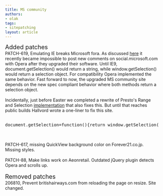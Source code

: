 ```yaml
---
title: MS community
authors:
- olak
tags:
- sitepatching
layout: article
---
```

<span style="font-size: 140%">Added patches</span><br/>PATCH-619, Emulating IE breaks Microsoft fora. As discussed <a href="http://my.opera.com/sitepatching/blog/show.dml/45518782#comment87525072" target="_blank">here</a> it recently became impossible to post new comments on social.microsoft.com with Opera after they upgraded their software. Until IE9, document.getSelection() would return a string, while window.getSelection() would return a selection object. For compatibility Opera implemented the same behavior. Fast forward to now, the upgraded MS community site depends on the new spec compliant behavior where both methods return a selection object.<br/><br/>Incidentally, just before Easter we completed a rewrite of Presto&#39;s Range and Selection <a href="http://www.opera.com/docs/specs/presto2.11/#m210-306" target="_blank">implementation</a> that also fixes this. But until that reaches public builds Hallvord wrote a one-liner to fix this site.<br/><br/><pre>
document.getSelection=function(){return window.getSelection();}
</pre><br/><br/>PATCH-617, missing QuickView background color on Forever21.co.jp. Missing styles.<br/><br/>PATCH-88, Make links work on Aeonretail. Outdated jQuery plugin detects Opera and scrolls up.<br/> <br/><span style="font-size: 140%">Removed patches</span><br/>206810, Prevent britishairways.com from reloading the page on resize. Site changed.
